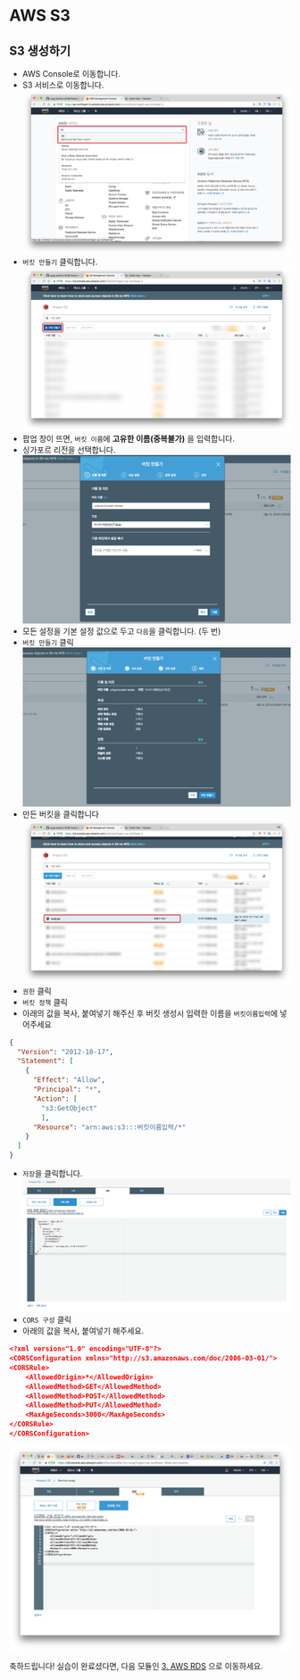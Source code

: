 # AWS S3

## S3 생성하기
- AWS Console로 이동합니다.
- S3 서비스로 이동합니다.
![스크린샷 1](./images/screenshot-2018-02-18-PM-10.17.26.png)
- `버킷 만들기` 클릭합니다.
![스크린샷 2](./images/screenshot-2018-02-18-PM-10.17.30.png)
- 팝업 창이 뜨면, `버킷 이름`에 **고유한 이름(중복불가)** 을 입력합니다.
- 싱가포르 리전을 선택합니다.
![스크린샷 3](./images/3-1.png)
- 모든 설정을 기본 설정 값으로 두고 `다음`을 클릭합니다. (두 번)
- `버킷 만들기` 클릭
![스크린샷 4](./images/4-1.png)
- 만든 버킷을 클릭합니다
![스크린샷 5](./images/screenshot-2018-02-18-PM-10.19.22.png)
- `권한` 클릭
- `버킷 정책` 클릭
- 아래의 값을 복사, 붙여넣기 해주신 후 버킷 생성시 입력한 이름을 `버킷이름입력`에 넣어주세요

```json
{
  "Version": "2012-10-17",
  "Statement": [
    {
      "Effect": "Allow",
      "Principal": "*",
      "Action": [
        "s3:GetObject"
        ],
      "Resource": "arn:aws:s3:::버킷이름입력/*"
    }
  ]
}
```

- `저장`을 클릭합니다.
![스크린샷 6](./images/6.png)  
- `CORS 구성` 클릭
- 아래의 값을 복사, 붙여넣기 해주세요.

```json  
<?xml version="1.0" encoding="UTF-8"?>
<CORSConfiguration xmlns="http://s3.amazonaws.com/doc/2006-03-01/">
<CORSRule>
    <AllowedOrigin>*</AllowedOrigin>
    <AllowedMethod>GET</AllowedMethod>
    <AllowedMethod>POST</AllowedMethod>
    <AllowedMethod>PUT</AllowedMethod>
    <MaxAgeSeconds>3000</MaxAgeSeconds>
</CORSRule>
</CORSConfiguration>
```

![스크린샷 6](./images/7.png)

축하드립니다! 실습이 완료셨다면, 다음 모듈인 [3. AWS RDS](../3_RDS) 으로 이동하세요.